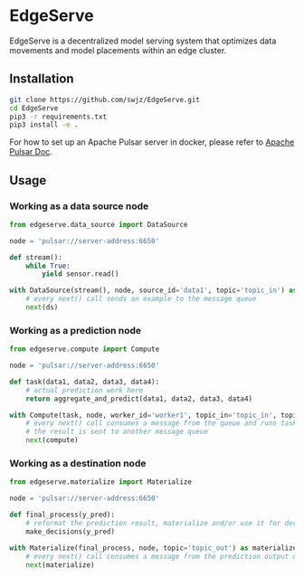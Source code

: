 # EdgeServe

EdgeServe is a decentralized model serving system that optimizes data movements and model placements within an edge cluster.

## Installation
```bash
git clone https://github.com/swjz/EdgeServe.git
cd EdgeServe
pip3 -r requirements.txt
pip3 install -e .
```

For how to set up an Apache Pulsar server in docker, please refer to [Apache Pulsar Doc](https://pulsar.apache.org/docs/2.11.x/getting-started-docker/).

## Usage
### Working as a data source node
```python
from edgeserve.data_source import DataSource

node = 'pulsar://server-address:6650'

def stream():
    while True:
        yield sensor.read()

with DataSource(stream(), node, source_id='data1', topic='topic_in') as ds:
    # every next() call sends an example to the message queue
    next(ds)
```

### Working as a prediction node
```python
from edgeserve.compute import Compute

node = 'pulsar://server-address:6650'

def task(data1, data2, data3, data4):
    # actual prediction work here
    return aggregate_and_predict(data1, data2, data3, data4)

with Compute(task, node, worker_id='worker1', topic_in='topic_in', topic_out='topic_out', min_interval_ms=30) as compute:
    # every next() call consumes a message from the queue and runs task() on it
    # the result is sent to another message queue
    next(compute)
```

### Working as a destination node
```python
from edgeserve.materialize import Materialize

node = 'pulsar://server-address:6650'

def final_process(y_pred):
    # reformat the prediction result, materialize and/or use it for decision making
    make_decisions(y_pred)

with Materialize(final_process, node, topic='topic_out') as materialize:
    # every next() call consumes a message from the prediction output queue and runs final_process() on it
    next(materialize)
```

